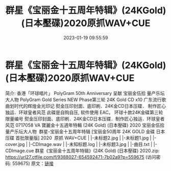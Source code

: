 ﻿---
title: 群星《宝丽金十五周年特辑》(24KGold)(日本壓碟)2020原抓WAV+CUE
date: 2023-01-19 09:55:59
categories: WAV车载音乐、镜像
tags: 华语中文
---
# 群星《宝丽金十五周年特辑》(24KGold)(日本壓碟)2020原抓WAV+CUE

简介:
香港「环球唱片」
PolyGram 50th
Anniversary 呈献
宝丽金伍拾
量产乐坛大人物
PolyGram Gold
Series
NEW Phase第三轮 24K
Gold CD x10
广东流行歌曲划时代的辉煌金光印记
熨金压印封面、底印刷．24K金CD日本压碟．
制作匠心独运．环球皇者风范
此碟是自购自压, 软件使用
EAC。
环球十款24K金碟第三轮限量编号
熨金压印封面、底印刷．24K金CD日本压碟．制作匠心独运．环球皇者风范
0717058 VA 寶麗金十五週年特輯 (24K
Gold) (日本壓碟) 2020
宝丽金伍拾量产乐坛大人物  群星-宝丽金十五周年特辑
[宝丽金50周年 24K GOLD 金碟 日本压碟 首批限量版]
2020  原抓 WAV+CUE
|
|-未标题2.jpg
|
|-未标题1.jpg
|
|-cover.jpg
|
|-CDImage.wav
|
|-未知标题.log
|
|-未标题3.jpg
| |-曲目.txt
| |-CDImage.cue
群星《宝丽金十五周年特辑》(24K Gold) (日本壓碟) 2020.zip:
https://url27.ctfile.com/f/9388027-654592471-7b02a9?p=559675
(访问密码: 559675)
原文：[链接](https://blog.sina.com.cn/s/blog_1647c7e76010310qh.html)
